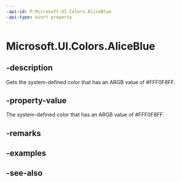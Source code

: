 ```yaml
---
-api-id: P:Microsoft.UI.Colors.AliceBlue
-api-type: winrt property
---
```


<!-- Property syntax
public Windows.UI.Color AliceBlue { get; }
-->

# Microsoft.UI.Colors.AliceBlue

## -description

Gets the system-defined color that has an ARGB value of #FFF0F8FF.

## -property-value

The system-defined color that has an ARGB value of #FFF0F8FF.

## -remarks

## -examples

## -see-also
